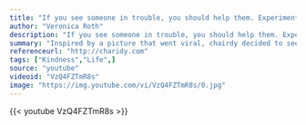 ```yaml
---
title: "If you see someone in trouble, you should help them. Experiment or not."
author: "Veronica Roth"
description: "If you see someone in trouble, you should help them. Experiment or not. - Veronica Roth quotes from GetInspired365.com"
summary: "Inspired by a picture that went viral, chairdy decided to see how many people would let a random person sleep on them on the subway. Here are the results, and the valuable lesson we learned."
referenceurl: "http://charidy.com"
tags: ["Kindness","Life",]
source: "youtube"
videoid: "VzQ4FZTmR8s"
image: "https://img.youtube.com/vi/VzQ4FZTmR8s/0.jpg"
---
```


{{< youtube VzQ4FZTmR8s >}}
